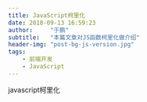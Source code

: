 ```yaml
---
title: JavaScript柯里化
date: 2018-09-13 16:59:23
author:     "于鹏"
subtitle:   "本篇文章对JS函数柯里化做介绍"
header-img: "post-bg-js-version.jpg"
tags:
    - 前端开发
    - JavaScript
---
```


javascript柯里化